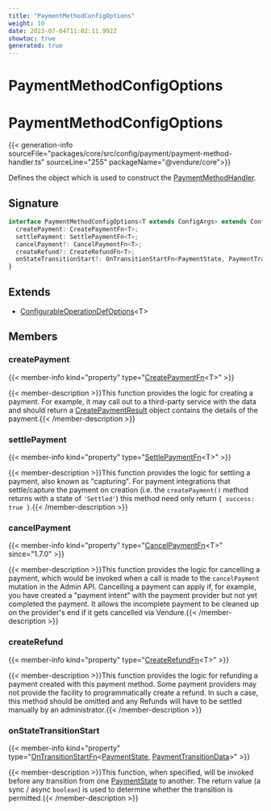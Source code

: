 ```yaml
---
title: "PaymentMethodConfigOptions"
weight: 10
date: 2023-07-04T11:02:11.992Z
showtoc: true
generated: true
---
```

<!-- This file was generated from the Vendure source. Do not modify. Instead, re-run the "docs:build" script -->

# PaymentMethodConfigOptions
<div class="symbol">


# PaymentMethodConfigOptions

{{< generation-info sourceFile="packages/core/src/config/payment/payment-method-handler.ts" sourceLine="255" packageName="@vendure/core">}}

Defines the object which is used to construct the <a href='/typescript-api/payment/payment-method-handler#paymentmethodhandler'>PaymentMethodHandler</a>.

## Signature

```TypeScript
interface PaymentMethodConfigOptions<T extends ConfigArgs> extends ConfigurableOperationDefOptions<T> {
  createPayment: CreatePaymentFn<T>;
  settlePayment: SettlePaymentFn<T>;
  cancelPayment?: CancelPaymentFn<T>;
  createRefund?: CreateRefundFn<T>;
  onStateTransitionStart?: OnTransitionStartFn<PaymentState, PaymentTransitionData>;
}
```
## Extends

 * <a href='/typescript-api/configurable-operation-def/configurable-operation-def-options#configurableoperationdefoptions'>ConfigurableOperationDefOptions</a>&#60;T&#62;


## Members

### createPayment

{{< member-info kind="property" type="<a href='/typescript-api/payment/payment-method-types#createpaymentfn'>CreatePaymentFn</a>&#60;T&#62;"  >}}

{{< member-description >}}This function provides the logic for creating a payment. For example,
it may call out to a third-party service with the data and should return a
<a href='/typescript-api/payment/payment-method-types#createpaymentresult'>CreatePaymentResult</a> object contains the details of the payment.{{< /member-description >}}

### settlePayment

{{< member-info kind="property" type="<a href='/typescript-api/payment/payment-method-types#settlepaymentfn'>SettlePaymentFn</a>&#60;T&#62;"  >}}

{{< member-description >}}This function provides the logic for settling a payment, also known as "capturing".
For payment integrations that settle/capture the payment on creation (i.e. the
`createPayment()` method returns with a state of `'Settled'`) this method
need only return `{ success: true }`.{{< /member-description >}}

### cancelPayment

{{< member-info kind="property" type="<a href='/typescript-api/payment/payment-method-types#cancelpaymentfn'>CancelPaymentFn</a>&#60;T&#62;"  since="1.7.0" >}}

{{< member-description >}}This function provides the logic for cancelling a payment, which would be invoked when a call is
made to the `cancelPayment` mutation in the Admin API. Cancelling a payment can apply
if, for example, you have created a "payment intent" with the payment provider but not yet
completed the payment. It allows the incomplete payment to be cleaned up on the provider's end
if it gets cancelled via Vendure.{{< /member-description >}}

### createRefund

{{< member-info kind="property" type="<a href='/typescript-api/payment/payment-method-types#createrefundfn'>CreateRefundFn</a>&#60;T&#62;"  >}}

{{< member-description >}}This function provides the logic for refunding a payment created with this
payment method. Some payment providers may not provide the facility to
programmatically create a refund. In such a case, this method should be
omitted and any Refunds will have to be settled manually by an administrator.{{< /member-description >}}

### onStateTransitionStart

{{< member-info kind="property" type="<a href='/typescript-api/state-machine/state-machine-config#ontransitionstartfn'>OnTransitionStartFn</a>&#60;<a href='/typescript-api/payment/payment-state#paymentstate'>PaymentState</a>, <a href='/typescript-api/payment/payment-transition-data#paymenttransitiondata'>PaymentTransitionData</a>&#62;"  >}}

{{< member-description >}}This function, when specified, will be invoked before any transition from one <a href='/typescript-api/payment/payment-state#paymentstate'>PaymentState</a> to another.
The return value (a sync / async `boolean`) is used to determine whether the transition is permitted.{{< /member-description >}}


</div>

